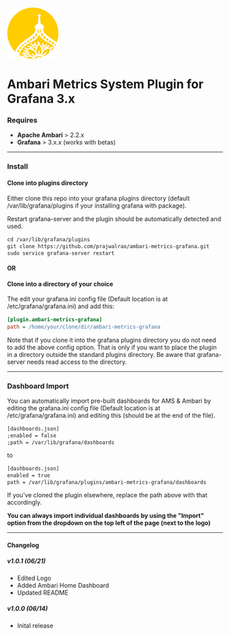 ![Apache Ambari Logo](img/apache-ambari-logo-sm.png)
# Ambari Metrics System Plugin for Grafana 3.x

### Requires
* **Apache Ambari** > 2.2.x
* **Grafana** > 3.x.x (works with betas)

----

### Install

#### Clone into plugins directory
Either clone this repo into your grafana plugins directory (default /var/lib/grafana/plugins if your installing grafana with package).

Restart grafana-server and the plugin should be automatically detected and used.

```
cd /var/lib/grafana/plugins
git clone https://github.com/prajwalrao/ambari-metrics-grafana.git
sudo service grafana-server restart
```

#### OR

#### Clone into a directory of your choice

The edit your grafana.ini config file (Default location is at /etc/grafana/grafana.ini) and add this:

```ini
[plugin.ambari-metrics-grafana]
path = /home/your/clone/dir/ambari-metrics-grafana
```

Note that if you clone it into the grafana plugins directory you do not need to add the above config option. That is only if you want to place the plugin in a directory outside the standard plugins directory. Be aware that grafana-server needs read access to the directory.

----

### Dashboard Import

You can automatically import pre-built dashboards for AMS & Ambari by editing the grafana.ini config file (Default location is at /etc/grafana/grafana.ini) and editing this (should be at the end of the file).

```
[dashboards.json]
;enabled = false
;path = /var/lib/grafana/dashboards
```

to

```
[dashboards.json]
enabled = true
path = /var/lib/grafana/plugins/ambari-metrics-grafana/dashboards
```

If you've cloned the plugin elsewhere, replace the path above with that accordingly.

**You can always import individual dashboards by using the "Import" option from the dropdown on the top left of the page (next to the logo)**

----

#### Changelog

##### v1.0.1 (06/21)
- Edited Logo
- Added Ambari Home Dashboard
- Updated README


##### v1.0.0 (06/14)
- Inital release

